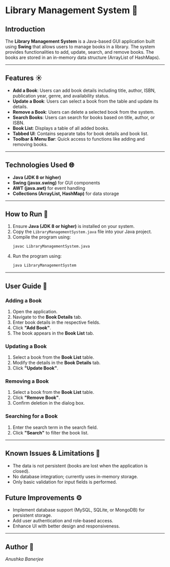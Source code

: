 # Library Management System 📖

## Introduction
The **Library Management System** is a Java-based GUI application built using **Swing** that allows users to manage books in a library. The system provides functionalities to add, update, search, and remove books. The books are stored in an in-memory data structure (ArrayList of HashMaps).

---

## Features ☀️
- **Add a Book**: Users can add book details including title, author, ISBN, publication year, genre, and availability status.
- **Update a Book**: Users can select a book from the table and update its details.
- **Remove a Book**: Users can delete a selected book from the system.
- **Search Books**: Users can search for books based on title, author, or ISBN.
- **Book List**: Displays a table of all added books.
- **Tabbed UI**: Contains separate tabs for book details and book list.
- **Toolbar & Menu Bar**: Quick access to functions like adding and removing books.

---

## Technologies Used 🌐
- **Java (JDK 8 or higher)**
- **Swing (javax.swing)** for GUI components
- **AWT (java.awt)** for event handling
- **Collections (ArrayList, HashMap)** for data storage

---

## How to Run 💬
1. Ensure **Java (JDK 8 or higher)** is installed on your system.
2. Copy the `LibraryManagementSystem.java` file into your Java project.
3. Compile the program using:
   ```sh
   javac LibraryManagementSystem.java
   ```
4. Run the program using:
   ```sh
   java LibraryManagementSystem
   ```

---

## User Guide 📁

### Adding a Book
1. Open the application.
2. Navigate to the **Book Details** tab.
3. Enter book details in the respective fields.
4. Click **"Add Book"**.
5. The book appears in the **Book List** tab.

### Updating a Book
1. Select a book from the **Book List** table.
2. Modify the details in the **Book Details** tab.
3. Click **"Update Book"**.

### Removing a Book
1. Select a book from the **Book List** table.
2. Click **"Remove Book"**.
3. Confirm deletion in the dialog box.

### Searching for a Book
1. Enter the search term in the search field.
2. Click **"Search"** to filter the book list.

---

## Known Issues & Limitations 👾
- The data is not persistent (books are lost when the application is closed).
- No database integration; currently uses in-memory storage.
- Only basic validation for input fields is performed.

## Future Improvements ⚙
- Implement database support (MySQL, SQLite, or MongoDB) for persistent storage.
- Add user authentication and role-based access.
- Enhance UI with better design and responsiveness.

---

## Author 💞
_Anushka Banerjee_
